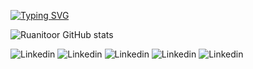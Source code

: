 
[![Typing SVG](https://readme-typing-svg.demolab.com?font=Fira+Code&size=22&pause=1000&center=true&color=5400A9&random=false&width=435&lines=Hello%2C+my+name+is+Ruan+Pardim;+I'm+a+computer+scientist)](https://git.io/typing-svg)

![Ruanitoor GitHub stats](https://github-readme-stats.vercel.app/api?username=ruanitoor&show_icons=true&theme=midnight-purple)
<!--
## My Technologies 
-->
![Linkedin](https://img.shields.io/badge/Python-14354C?style=for-the-badge&logo=python&logoColor=white)
![Linkedin](https://img.shields.io/badge/HTML5-E34F26?style=for-the-badge&logo=html5&logoColor=white)
![Linkedin](https://img.shields.io/badge/JavaScript-323330?style=for-the-badge&logo=javascript&logoColor=F7DF1E)
![Linkedin](https://img.shields.io/badge/TypeScript-007ACC?style=for-the-badge&logo=typescript&logoColor=white)
![Linkedin](https://img.shields.io/badge/React-20232A?style=for-the-badge&logo=react&logoColor=61DAFB)


